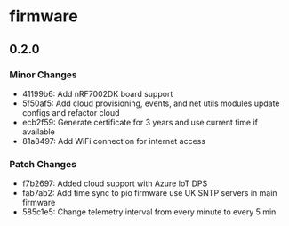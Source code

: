 # firmware

## 0.2.0

### Minor Changes

- 41199b6: Add nRF7002DK board support
- 5f50af5: Add cloud provisioning, events, and net utils modules update configs and refactor cloud
- ecb2f59: Generate certificate for 3 years and use current time if available
- 81a8497: Add WiFi connection for internet access

### Patch Changes

- f7b2697: Added cloud support with Azure IoT DPS
- fab7ab2: Add time sync to pio firmware use UK SNTP servers in main firmware
- 585c1e5: Change telemetry interval from every minute to every 5 min
